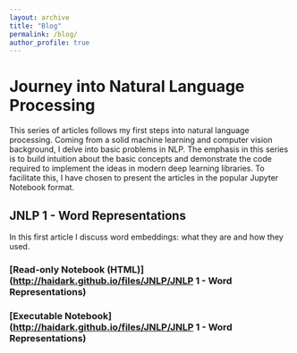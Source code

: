 ```yaml
---
layout: archive
title: "Blog"
permalink: /blog/
author_profile: true
---
```


# Journey into Natural Language Processing

This series of articles follows my first steps into natural language processing. Coming from a solid machine learning and computer vision background, I delve into basic problems in NLP. The emphasis in this series is to build intuition about the basic concepts and demonstrate the code required to implement the ideas in modern deep learning libraries. To facilitate this, I have chosen to present the articles in the popular Jupyter Notebook format.

## JNLP 1 - Word Representations
In this first article I discuss word embeddings: what they are and how they used.

### [Read-only Notebook (HTML)](http://haidark.github.io/files/JNLP/JNLP 1 - Word Representations)

### [Executable Notebook](http://haidark.github.io/files/JNLP/JNLP 1 - Word Representations)

<!-- {% include base_path %} -->
<!-- {% for post in site.blog reversed %}
  {% include archive-single-talk.html %}
{% endfor %} -->